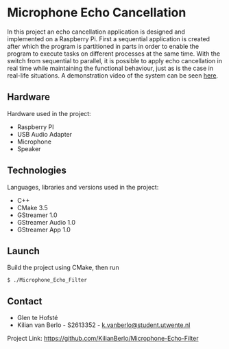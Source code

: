 # Microphone Echo Cancellation
In this project an echo cancellation application is designed and implemented on a Raspberry Pi. First a sequential application is created after which the program is partitioned in parts in order to enable the program to execute tasks on different processes at the same time. With the switch from sequential to parallel, it is possible to apply echo cancellation in real time while maintaining the functional behaviour, just as is the case in real-life situations. A demonstration video of the system can be seen [here](https://raw.githubusercontent.com/KilianBerlo/Microphone-Echo-Filter/main/RTS2%20Echo%20cancellation%20demo.mp4).

## Hardware
Hardware used in the project:
- Raspberry PI
- USB Audio Adapter
- Microphone
- Speaker

## Technologies
Languages, libraries and versions used in the project:
- C++
- CMake 3.5
- GStreamer 1.0
- GStreamer Audio 1.0
- GStreamer App 1.0

## Launch
Build the project using CMake, then run
```
$ ./Microphone_Echo_Filter
```

## Contact
- Glen te Hofsté
- Kilian van Berlo - S2613352 - k.vanberlo@student.utwente.nl

Project Link: https://github.com/KilianBerlo/Microphone-Echo-Filter
